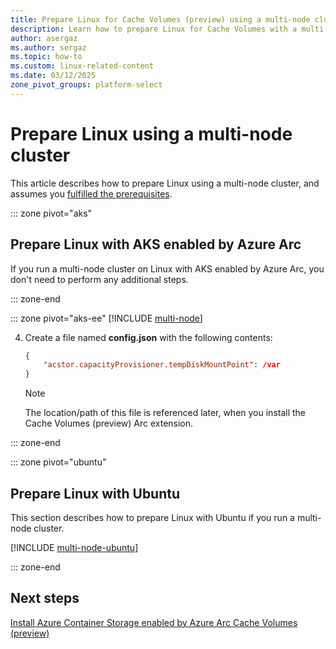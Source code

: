 ```yaml
---
title: Prepare Linux for Cache Volumes (preview) using a multi-node cluster
description: Learn how to prepare Linux for Cache Volumes with a multi-node cluster using AKS enabled by Azure Arc, Edge Essentials, or Ubuntu.
author: asergaz
ms.author: sergaz
ms.topic: how-to
ms.custom: linux-related-content
ms.date: 03/12/2025
zone_pivot_groups: platform-select
---
```


# Prepare Linux using a multi-node cluster

This article describes how to prepare Linux using a multi-node cluster, and assumes you [fulfilled the prerequisites](prepare-linux.md#prerequisites).

::: zone pivot="aks"
## Prepare Linux with AKS enabled by Azure Arc

If you run a multi-node cluster on Linux with AKS enabled by Azure Arc, you don't need to perform any additional steps.

::: zone-end

::: zone pivot="aks-ee"
[!INCLUDE [multi-node](includes/multi-node-edge-essentials.md)]

4. Create a file named **config.json** with the following contents:

   ```json
   {
       "acstor.capacityProvisioner.tempDiskMountPoint": /var
   }
   ```

   > [!NOTE]
   > The location/path of this file is referenced later, when you install the Cache Volumes (preview) Arc extension.

::: zone-end

::: zone pivot="ubuntu"
## Prepare Linux with Ubuntu

This section describes how to prepare Linux with Ubuntu if you run a multi-node cluster.

[!INCLUDE [multi-node-ubuntu](includes/multi-node-ubuntu.md)]

::: zone-end

## Next steps

[Install Azure Container Storage enabled by Azure Arc Cache Volumes (preview)](install-cache-volumes.md)
